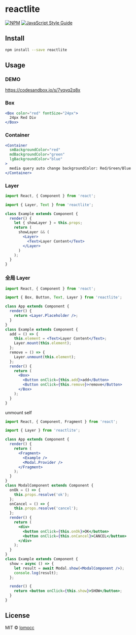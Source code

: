 # reactlite

>

[![NPM](https://img.shields.io/npm/v/reactlite.svg)](https://www.npmjs.com/package/reactlite) [![JavaScript Style Guide](https://img.shields.io/badge/code_style-standard-brightgreen.svg)](https://standardjs.com)

## Install

```bash
npm install --save reactlite
```

## Usage

### DEMO

https://codesandbox.io/s/7yqyq2q8x

### Box

```jsx
<Box color="red" fontSize="24px">
  24px Red Div
</Box>
```

### Container

```jsx
<Container
  smBackgroundColor="red"
  mdBackgroundColor="green"
  lgBackgroundColor="blue"
>
  media query auto change backgroundColor: Red/Green/Blue
</Container>
```

### Layer

```jsx
import React, { Component } from 'react';

import { Layer, Text } from 'reactlite';

class Example extends Component {
  render() {
    let { showLayer } = this.props;
    return (
      showLayer && (
        <Layer>
          <Text>Layer Content</Text>
        </Layer>
      )
    );
  }
}
```

### 全局 Layer

```jsx
import React, { Component } from 'react';

import { Box, Button, Text, Layer } from 'reactlite';

class App extends Component {
  render() {
    return <Layer.Placeholder />;
  }
}
class Example extends Component {
  add = () => {
    this.element = <Text>Layer Content</Text>;
    Layer.mount(this.element);
  };
  remove = () => {
    Layer.unmount(this.element);
  };
  render() {
    return (
      <Box>
        <Button onClick={this.add}>add</Button>
        <Button onClick={this.remove}>remove</Button>
      </Box>
    );
  }
}
```

unmount self

```jsx
import React, { Component, Fragment } from 'react';

import { Layer } from 'reactlite';

class App extends Component {
  render() {
    return (
      <Fragment>
        <Example />
        <Modal.Provider />
      </Fragment>
    );
  }
}
class ModalComponent extends Component {
  onOk = () => {
    this.props.resolve('ok');
  };
  onCancel = () => {
    this.props.resolve('cancel');
  };
  render() {
    return (
      <div>
        <button onClick={this.onOk}>OK</button>
        <button onClick={this.onCancel}>CANCEL</button>
      </div>
    );
  }
}
class Example extends Component {
  show = async () => {
    let result = await Modal.show(<ModalComponent />);
    console.log(result);
  };

  render() {
    return <button onClick={this.show}>SHOW</button>;
  }
}
```

## License

MIT © [lomocc](https://github.com/lomocc)
